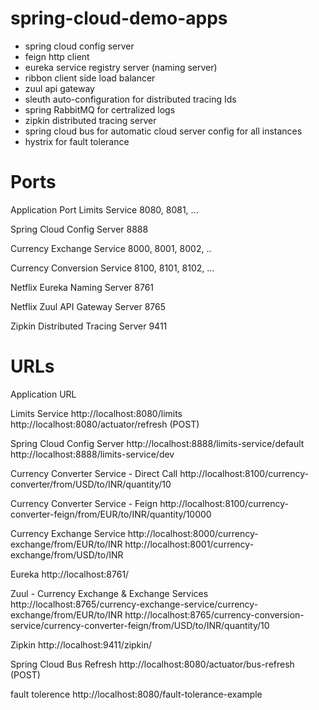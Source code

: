 # spring-cloud-demo-apps

- spring cloud config server
- feign http client
- eureka service registry server (naming server)
- ribbon client side load balancer
- zuul api gateway
- sleuth auto-configuration for distributed tracing Ids 
- spring RabbitMQ for certralized logs
- zipkin distributed tracing server
- spring cloud bus for automatic cloud server config for all instances 
- hystrix for fault tolerance 

# Ports

Application	Port
Limits Service	8080, 8081, ...

Spring Cloud Config Server	8888

Currency Exchange Service	8000, 8001, 8002, ..

Currency Conversion Service	8100, 8101, 8102, ...

Netflix Eureka Naming Server	8761

Netflix Zuul API Gateway Server	8765

Zipkin Distributed Tracing Server	9411

# URLs

Application	URL

Limits Service	http://localhost:8080/limits http://localhost:8080/actuator/refresh (POST)

Spring Cloud Config Server	http://localhost:8888/limits-service/default http://localhost:8888/limits-service/dev

Currency Converter Service - Direct Call	http://localhost:8100/currency-converter/from/USD/to/INR/quantity/10

Currency Converter Service - Feign	http://localhost:8100/currency-converter-feign/from/EUR/to/INR/quantity/10000

Currency Exchange Service	http://localhost:8000/currency-exchange/from/EUR/to/INR http://localhost:8001/currency-exchange/from/USD/to/INR

Eureka	http://localhost:8761/

Zuul - Currency Exchange & Exchange Services	
http://localhost:8765/currency-exchange-service/currency-exchange/from/EUR/to/INR 
http://localhost:8765/currency-conversion-service/currency-converter-feign/from/USD/to/INR/quantity/10

Zipkin	http://localhost:9411/zipkin/

Spring Cloud Bus Refresh	http://localhost:8080/actuator/bus-refresh (POST)

fault tolerence http://localhost:8080/fault-tolerance-example
